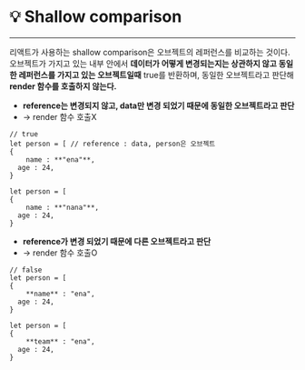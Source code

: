 # 💡 Shallow comparison

---

리액트가 사용하는 shallow comparison은 오브젝트의 레퍼런스를 비교하는 것이다. 오브젝트가 가지고 있는 내부 안에서 **데이터가 어떻게 변경되는지는 상관하지 않고 동일한 레퍼런스를 가지고 있는 오브젝트일때** true를 반환하며, 동일한 오브젝트라고 판단해 **render 함수를 호출하지 않는다.**

- **reference는 변경되지 않고, data만 변경 되었기 때문에 동일한 오브젝트라고 판단**
- → render 함수 호출X

```
// true
let person = [ // reference : data, person은 오브젝트
{
    name : **"ena"**,
  age : 24,
}

let person = [
{
    name : **"nana"**,
  age : 24,
}
```

- **reference가 변경 되었기 때문에 다른 오브젝트라고 판단**
- → render 함수 호출O

```
// false
let person = [
{
    **name** : "ena",
  age : 24,
}

let person = [
{
    **team** : "ena",
  age : 24,
}
```
